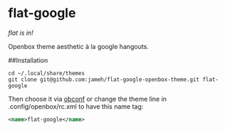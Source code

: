 flat-google
===========

*flat is in!*

Openbox theme aesthetic à la google hangouts.

##Installation

```
cd ~/.local/share/themes
git clone git@github.com:jameh/flat-google-openbox-theme.git flat-google
```

Then choose it via [obconf](http://openbox.org/wiki/ObConf:About) or change the theme line in .config/openbox/rc.xml to have this name tag:

```xml
<name>flat-google</name>
```
